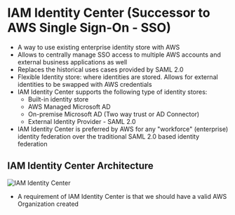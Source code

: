 # IAM Identity Center (Successor to AWS Single Sign-On - SSO)

- A way to use existing enterprise identity store with AWS
- Allows to centrally manage SSO access to multiple AWS accounts and external business applications as well
- Replaces the historical uses cases provided by SAML 2.0
- Flexible Identity store: where identities are stored. Allows for external identities to be swapped with AWS credentials
- IAM Identity Center supports the following type of identity stores:
    - Built-in identity store
    - AWS Managed Microsoft AD
    - On-premise Microsoft AD (Two way trust or AD Connector)
    - External Identity Provider - SAML 2.0
- IAM Identity Center is preferred by AWS for any "workforce" (enterprise) identity federation over the traditional SAML 2.0 based identity federation

## IAM Identity Center Architecture

![IAM Identity Center](images/AWSSSO.png)

- A requirement of IAM Identity Center is that we should have a valid AWS Organization created